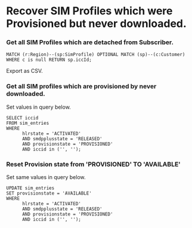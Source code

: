 # Recover SIM Profiles which were Provisioned but never downloaded.

### Get all SIM Profiles which are detached from Subscriber.

```cypher
MATCH (r:Region)--(sp:SimProfile) OPTIONAL MATCH (sp)--(c:Customer) WHERE c is null RETURN sp.iccId;
```

Export as CSV.

### Get all SIM profiles which are provisioned by never downloaded.

Set values in query below.

```postgresql
SELECT iccid
FROM sim_entries
WHERE
      hlrstate = 'ACTIVATED'
      AND smdpplusstate = 'RELEASED'
      AND provisionstate = 'PROVISIONED'
      AND iccid in ('', '');
```

### Reset Provision state from 'PROVISIONED' TO 'AVAILABLE'

Set same values in query below.

```postgresql
UPDATE sim_entries
SET provisionstate = 'AVAILABLE'
WHERE
      hlrstate = 'ACTIVATED'
      AND smdpplusstate = 'RELEASED'
      AND provisionstate = 'PROVISIONED'
      AND iccid in ('', '');
```